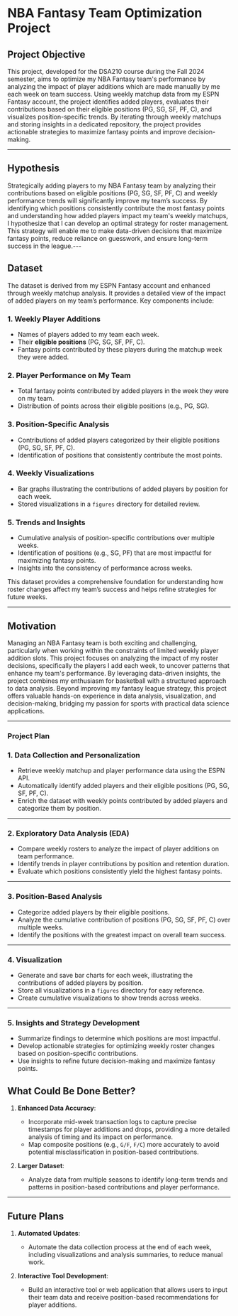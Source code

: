 # NBA Fantasy Team Optimization Project

## Project Objective
This project, developed for the DSA210 course during the Fall 2024 semester, aims to optimize my NBA Fantasy team's performance by analyzing the impact of player additions which are made manually by me  each week on team success. Using weekly matchup data from my ESPN Fantasy account, the project identifies added players, evaluates their contributions based on their eligible positions (PG, SG, SF, PF, C), and visualizes position-specific trends. By iterating through weekly matchups and storing insights in a dedicated repository, the project provides actionable strategies to maximize fantasy points and improve decision-making.






---

## Hypothesis


Strategically adding players to my NBA Fantasy team by analyzing their contributions based on eligible positions (PG, SG, SF, PF, C) and weekly performance trends will significantly improve my team’s success. By identifying which positions consistently contribute the most fantasy points and understanding how added players impact my team's weekly matchups, I hypothesize that I can develop an optimal strategy for roster management. This strategy will enable me to make data-driven decisions that maximize fantasy points, reduce reliance on guesswork, and ensure long-term success in the league.---

## **Dataset**

The dataset is derived from my ESPN Fantasy account and enhanced through weekly matchup analysis. It provides a detailed view of the impact of added players on my team’s performance. Key components include:

### **1. Weekly Player Additions**
- Names of players added to my team each week.
- Their **eligible positions** (PG, SG, SF, PF, C).
- Fantasy points contributed by these players during the matchup week they were added.

### **2. Player Performance on My Team**
- Total fantasy points contributed by added players in the week they were on my team.
- Distribution of points across their eligible positions (e.g., PG, SG).

### **3. Position-Specific Analysis**
- Contributions of added players categorized by their eligible positions (PG, SG, SF, PF, C).
- Identification of positions that consistently contribute the most points.

### **4. Weekly Visualizations**
- Bar graphs illustrating the contributions of added players by position for each week.
- Stored visualizations in a `figures` directory for detailed review.

### **5. Trends and Insights**
- Cumulative analysis of position-specific contributions over multiple weeks.
- Identification of positions (e.g., SG, PF) that are most impactful for maximizing fantasy points.
- Insights into the consistency of performance across weeks.

This dataset provides a comprehensive foundation for understanding how roster changes affect my team’s success and helps refine strategies for future weeks.

---

## Motivation
 Managing an NBA Fantasy team is both exciting and challenging, particularly when working within the constraints of limited weekly player addition slots. This project focuses on analyzing the impact of my roster decisions, specifically the players I add each week, to uncover patterns that enhance my team's performance. By leveraging data-driven insights, the project combines my enthusiasm for basketball with a structured approach to data analysis. Beyond improving my fantasy league strategy, this project offers valuable hands-on experience in data analysis, visualization, and decision-making, bridging my passion for sports with practical data science applications.

---

### **Project Plan**

### **1. Data Collection and Personalization**
- Retrieve weekly matchup and player performance data using the ESPN API.
- Automatically identify added players and their eligible positions (PG, SG, SF, PF, C).
- Enrich the dataset with weekly points contributed by added players and categorize them by position.

---

### **2. Exploratory Data Analysis (EDA)**
- Compare weekly rosters to analyze the impact of player additions on team performance.
- Identify trends in player contributions by position and retention duration.
- Evaluate which positions consistently yield the highest fantasy points.

---

### **3. Position-Based Analysis**
- Categorize added players by their eligible positions.
- Analyze the cumulative contribution of positions (PG, SG, SF, PF, C) over multiple weeks.
- Identify the positions with the greatest impact on overall team success.

---

### **4. Visualization**
- Generate and save bar charts for each week, illustrating the contributions of added players by position.
- Store all visualizations in a `figures` directory for easy reference.
- Create cumulative visualizations to show trends across weeks.

---

### **5. Insights and Strategy Development**
- Summarize findings to determine which positions are most impactful.
- Develop actionable strategies for optimizing weekly roster changes based on position-specific contributions.
- Use insights to refine future decision-making and maximize fantasy points.



## **What Could Be Done Better?**
1. **Enhanced Data Accuracy**:
   - Incorporate mid-week transaction logs to capture precise timestamps for player additions and drops, providing a more detailed analysis of timing and its impact on performance.
   - Map composite positions (e.g., `G/F`, `F/C`) more accurately to avoid potential misclassification in position-based contributions.

2. **Larger Dataset**:
   - Analyze data from multiple seasons to identify long-term trends and patterns in position-based contributions and player performance.


---

## **Future Plans**

1. **Automated Updates**:
   - Automate the data collection process at the end of each week, including visualizations and analysis summaries, to reduce manual work.

2. **Interactive Tool Development**:
   - Build an interactive tool or web application that allows users to input their team data and receive position-based recommendations for player additions.

